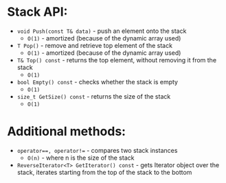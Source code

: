 # Stack API:
* `void Push(const T& data)` - push an element onto the stack
  - `O(1)` - amortized (because of the dynamic array used)
* `T Pop()` - remove and retrieve top element of the stack
  - `O(1)` - amortized (because of the dynamic array used)
* `T& Top() const` - returns the top element, without removing it from the stack
  - `O(1)`
* `bool Empty() const` - checks whether the stack is empty
  - `O(1)`
* `size_t GetSize() const`  - returns the size of the stack
  - `O(1)`

# Additional methods:
* `operator==, operator!=` - compares two stack instances
  - `O(n)` - where n is the size of the stack
* `ReverseIterator<T> GetIterator() const` - gets Iterator object over the stack, iterates starting from the top of the stack to the bottom
